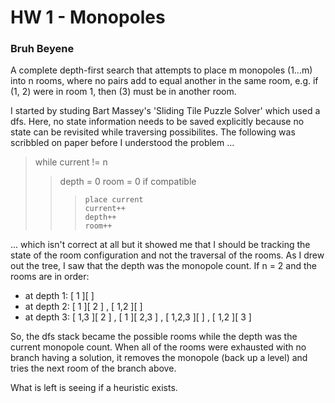 # HW 1 - Monopoles
### Bruh Beyene

A complete depth-first search that attempts to place m monopoles (1…m) into n rooms, where no pairs add to equal another in the same room, e.g. if (1, 2) were in room 1, then (3) must be in another room.

I started by studing Bart Massey's 'Sliding Tile Puzzle Solver' which used a dfs. Here, no state information needs to be saved explicitly because no state can be revisited while traversing possibilites. The following was scribbled on paper before I understood the problem ...

> while current != n
>>	depth = 0
>>	room = 0
>>	if compatible
>>>		place current
>>>		current++
>>>		depth++
>>>		room++

... which isn't correct at all but it showed me that I should be tracking the state of the room configuration and not the traversal of the rooms. As I drew out the tree, I saw that the depth was the monopole count. If n = 2 and the rooms are in order:

- at depth 1: [ 1 ][  ]
- at depth 2: [ 1 ][ 2 ] , [ 1,2 ][  ]
- at depth 3: [ 1,3 ][ 2 ] , [ 1 ][ 2,3 ] , [ 1,2,3 ][  ] , [ 1,2 ][ 3 ]

So, the dfs stack became the possible rooms while the depth was the current monopole count. When all of the rooms were exhausted with no branch having a solution, it removes the monopole (back up a level) and tries the next room of the branch above.

What is left is seeing if a heuristic exists.
